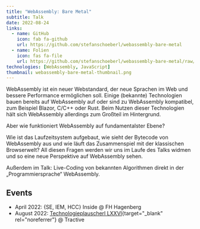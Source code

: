 ```yaml
---
title: "WebAssembly: Bare Metal"
subtitle: Talk
date: 2022-08-24
links:
  - name: GitHub
    icon: fab fa-github
    url: https://github.com/stefanschoeberl/webassembly-bare-metal
  - name: Folien
    icon: fas fa-file
    url: https://github.com/stefanschoeberl/webassembly-bare-metal/raw/master/Slides.pdf
technologies: [WebAssembly, JavaScript]
thumbnail: webassembly-bare-metal-thumbnail.png
---
```


WebAssembly ist ein neuer Webstandard, der neue Sprachen im Web und bessere Performance ermöglichen soll.
Einige (bekannte) Technologien bauen bereits auf WebAssembly auf oder sind zu WebAssembly kompatibel, zum Beispiel Blazor, C/C++ oder Rust.
Beim Nutzen dieser Technologien hält sich WebAssembly allerdings zum Großteil im Hintergrund.

Aber wie funktioniert WebAssembly auf fundamentalster Ebene?

Wie ist das Laufzeitsystem aufgebaut, wie sieht der Bytecode von WebAssembly aus und wie läuft das Zusammenspiel mit der klassischen Browserwelt?
All diesen Fragen werden wir uns im Laufe des Talks widmen und so eine neue Perspektive auf WebAssembly sehen.

Außerdem im Talk: Live-Coding von bekannten Algorithmen direkt in der „Programmiersprache“ WebAssembly.

## Events
* April 2022: {SE, IEM, HCC} Inside @ FH Hagenberg
* August 2022: [Technologieplauscherl LXXVI](http://technologieplauscherl.at/76/){target="_blank" rel="noreferrer"} @ Tractive
